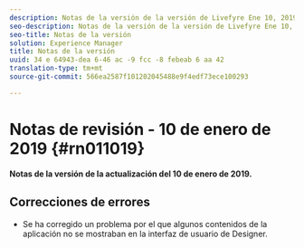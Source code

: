 ```yaml
---
description: Notas de la versión de la versión de Livefyre Ene 10, 2019.
seo-description: Notas de la versión de la versión de Livefyre Ene 10, 2019.
seo-title: Notas de la versión
solution: Experience Manager
title: Notas de la versión
uuid: 34 e 64943-dea 6-46 ac -9 fcc -8 febeab 6 aa 42
translation-type: tm+mt
source-git-commit: 566ea2587f101202045488e9f4edf73ece100293

---
```



# Notas de revisión - 10 de enero de 2019 {#rn011019}

**Notas de la versión de la actualización del 10 de enero de 2019.**

## Correcciones de errores

* Se ha corregido un problema por el que algunos contenidos de la aplicación no se mostraban en la interfaz de usuario de Designer.
